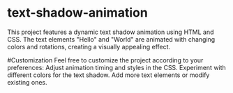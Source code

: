 # text-shadow-animation

This project features a dynamic text shadow animation using HTML and CSS. 
The text elements "Hello" and "World" are animated with changing colors and rotations, creating a visually appealing effect.

#Customization
Feel free to customize the project according to your preferences:
Adjust animation timing and styles in the CSS.
Experiment with different colors for the text shadow.
Add more text elements or modify existing ones.
